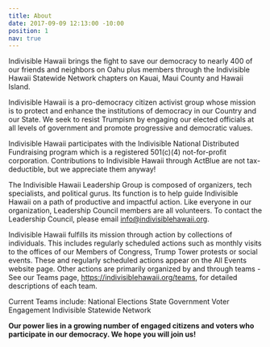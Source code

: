 ```yaml
---
title: About
date: 2017-09-09 12:13:00 -10:00
position: 1
nav: true
---
```


Indivisible Hawaii brings the fight to save our democracy to nearly 400 of our friends and neighbors on Oahu plus members through the Indivisible Hawaii Statewide Network chapters on Kauai, Maui County and Hawaii Island.

Indivisible Hawaii is a pro-democracy citizen activist group whose mission is to protect and enhance the institutions of democracy in our Country and our State. We seek to resist Trumpism by engaging our elected officials at all levels of government and promote progressive and democratic values.

Indivisible Hawaii participates with the Indivisible National Distributed Fundraising program which is  a registered 501(c)(4) not-for-profit corporation. Contributions to Indivisible Hawaii through ActBlue are not tax-deductible, but we appreciate them anyway!

The Indivisible Hawaii Leadership Group is composed of organizers, tech specialists, and political gurus.  Its function is to help guide Indivisible Hawaii on a path of productive and impactful action. Like everyone in our organization, Leadership Council members are all volunteers.  To contact the Leadership Council, please email info@indivisiblehawaii.org.

Indivisible Hawaii fulfills its mission through action by collections of individuals.  This includes regularly scheduled actions such as monthly visits to the offices of our Members of Congress, Trump Tower protests or social events.  These and regularly scheduled actions appear on the All Events website page.  Other actions are primarily organized by and through teams - See our Teams page, https://indivisiblehawaii.org/teams, for detailed descriptions of each team.

Current Teams  include:
National Elections
State Government 
Voter Engagement
Indivisible Statewide Network

**Our power lies in a growing number of engaged citizens and voters who participate in our democracy.  We hope you will join us!**